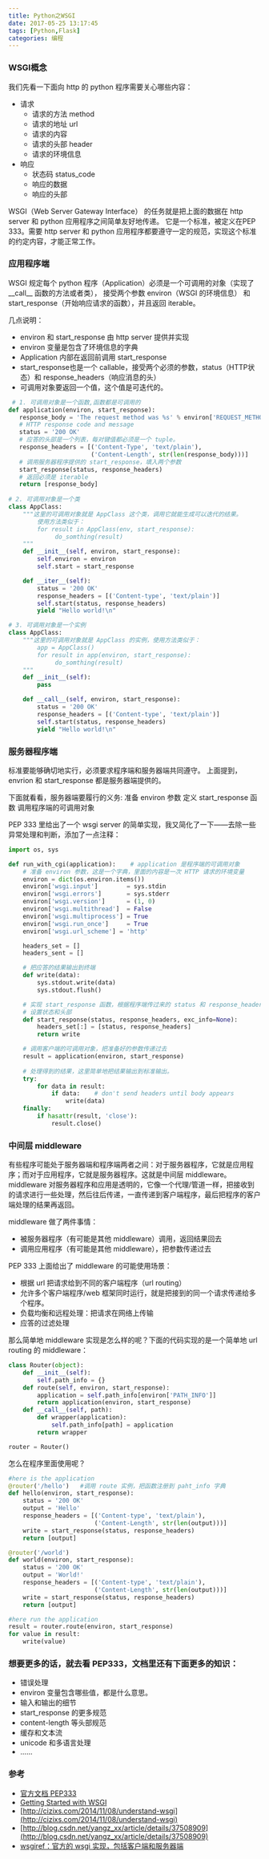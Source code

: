 ```yaml
---
title: Python之WSGI
date: 2017-05-25 13:17:45
tags: [Python,Flask]
categories: 编程
---
```

### WSGI概念
我们先看一下面向 http 的 python 程序需要关心哪些内容：

* 请求
    * 请求的方法 method
    * 请求的地址 url
    * 请求的内容
    * 请求的头部 header
    * 请求的环境信息
* 响应
    * 状态码 status_code
    * 响应的数据
    * 响应的头部

WSGI（Web Server Gateway Interface） 的任务就是把上面的数据在 http server 和 python 应用程序之间简单友好地传递。
它是一个标准，被定义在PEP 333。需要 http server 和 python 应用程序都要遵守一定的规范，实现这个标准的约定内容，才能正常工作。

### 应用程序端
WSGI 规定每个 python 程序（Application）必须是一个可调用的对象（实现了\_\_call\_\_ 函数的方法或者类），
接受两个参数 environ（WSGI 的环境信息） 和 start_response（开始响应请求的函数），并且返回 iterable。

几点说明：
* environ 和 start_response 由 http server 提供并实现
* environ 变量是包含了环境信息的字典
* Application 内部在返回前调用 start_response
* start\_response也是一个 callable，接受两个必须的参数，status（HTTP状态）和 response\_headers（响应消息的头）
* 可调用对象要返回一个值，这个值是可迭代的。

```python
 # 1. 可调用对象是一个函数,函数都是可调用的
def application(environ, start_response):
   response_body = 'The request method was %s' % environ['REQUEST_METHOD']
   # HTTP response code and message
   status = '200 OK'
   # 应答的头部是一个列表，每对键值都必须是一个 tuple。
   response_headers = [('Content-Type', 'text/plain'),
                       ('Content-Length', str(len(response_body)))]
   # 调用服务器程序提供的 start_response，填入两个参数
   start_response(status, response_headers)
   # 返回必须是 iterable
   return [response_body]	
   
# 2. 可调用对象是一个类
class AppClass:
	"""这里的可调用对象就是 AppClass 这个类，调用它就能生成可以迭代的结果。
		使用方法类似于： 
		for result in AppClass(env, start_response):
		     do_somthing(result)
	"""
    def __init__(self, environ, start_response):
        self.environ = environ
        self.start = start_response

    def __iter__(self):
        status = '200 OK'
        response_headers = [('Content-type', 'text/plain')]
        self.start(status, response_headers)
        yield "Hello world!\n"

# 3. 可调用对象是一个实例 
class AppClass:
	"""这里的可调用对象就是 AppClass 的实例，使用方法类似于： 
		app = AppClass()
		for result in app(environ, start_response):
		     do_somthing(result)
	"""
    def __init__(self):
        pass

    def __call__(self, environ, start_response):
        status = '200 OK'
        response_headers = [('Content-type', 'text/plain')]
        self.start(status, response_headers)
        yield "Hello world!\n"
```

### 服务器程序端
标准要能够确切地实行，必须要求程序端和服务器端共同遵守。
上面提到， envrion 和 start_response 都是服务器端提供的。

下面就看看，服务器端要履行的义务:
准备 environ 参数
定义 start_response 函数
调用程序端的可调用对象

PEP 333 里给出了一个 wsgi server 的简单实现，我又简化了一下——去除一些异常处理和判断，添加了一点注释：
```python
import os, sys

def run_with_cgi(application):    # application 是程序端的可调用对象
	# 准备 environ 参数，这是一个字典，里面的内容是一次 HTTP 请求的环境变量
    environ = dict(os.environ.items())
    environ['wsgi.input']        = sys.stdin
    environ['wsgi.errors']       = sys.stderr
    environ['wsgi.version']      = (1, 0)
    environ['wsgi.multithread']  = False
    environ['wsgi.multiprocess'] = True
    environ['wsgi.run_once']     = True	        
    environ['wsgi.url_scheme'] = 'http'

    headers_set = []
    headers_sent = []

	# 把应答的结果输出到终端
    def write(data):
        sys.stdout.write(data)
        sys.stdout.flush()

	# 实现 start_response 函数，根据程序端传过来的 status 和 response_headers 参数，
	# 设置状态和头部
    def start_response(status, response_headers, exc_info=None):
        headers_set[:] = [status, response_headers]
      	return write

	# 调用客户端的可调用对象，把准备好的参数传递过去
    result = application(environ, start_response)
    
    # 处理得到的结果，这里简单地把结果输出到标准输出。
    try:
        for data in result:
            if data:    # don't send headers until body appears
                write(data)
    finally:
        if hasattr(result, 'close'):
            result.close()
```

### 中间层 middleware
有些程序可能处于服务器端和程序端两者之间：对于服务器程序，它就是应用程序；而对于应用程序，它就是服务器程序。这就是中间层 middleware。middleware 对服务器程序和应用是透明的，它像一个代理/管道一样，把接收到的请求进行一些处理，然后往后传递，一直传递到客户端程序，最后把程序的客户端处理的结果再返回。

middleware 做了两件事情：
* 被服务器程序（有可能是其他 middleware）调用，返回结果回去
* 调用应用程序（有可能是其他 middleware），把参数传递过去

PEP 333 上面给出了 middleware 的可能使用场景：
* 根据 url 把请求给到不同的客户端程序（url routing）
* 允许多个客户端程序/web 框架同时运行，就是把接到的同一个请求传递给多个程序。
* 负载均衡和远程处理：把请求在网络上传输
* 应答的过滤处理

那么简单地 middleware 实现是怎么样的呢？下面的代码实现的是一个简单地 url routing 的 middleware：
```python
class Router(object):
    def __init__(self):
        self.path_info = {}
    def route(self, environ, start_response):
        application = self.path_info[environ['PATH_INFO']]
        return application(environ, start_response)
    def __call__(self, path):
        def wrapper(application):
            self.path_info[path] = application
        return wrapper

router = Router()
```
怎么在程序里面使用呢？
```python
#here is the application
@router('/hello')	#调用 route 实例，把函数注册到 paht_info 字典
def hello(environ, start_response):
    status = '200 OK'
    output = 'Hello'
    response_headers = [('Content-type', 'text/plain'),
                        ('Content-Length', str(len(output)))]
    write = start_response(status, response_headers)
    return [output]

@router('/world')
def world(environ, start_response):
    status = '200 OK'
    output = 'World!'
    response_headers = [('Content-type', 'text/plain'),
                        ('Content-Length', str(len(output)))]
    write = start_response(status, response_headers)
    return [output]

#here run the application
result = router.route(environ, start_response)
for value in result: 
    write(value)
```

### 想要更多的话，就去看 PEP333，文档里还有下面更多的知识：
* 错误处理
* environ 变量包含哪些值，都是什么意思。
* 输入和输出的细节
* start_response 的更多规范
* content-length 等头部规范
* 缓存和文本流
* unicode 和多语言处理
* ……

### 参考
* [官方文档 PEP333](http://legacy.python.org/dev/peps/pep-0333/#rationale-and-goals)
* [Getting Started with WSGI](http://lucumr.pocoo.org/2007/5/21/getting-started-with-wsgi/)
* [http://cizixs.com/2014/11/08/understand-wsgi](http://cizixs.com/2014/11/08/understand-wsgi)
* [http://blog.csdn.net/yangz_xx/article/details/37508909](http://blog.csdn.net/yangz_xx/article/details/37508909)
* [wsgiref：官方的 wsgi 实现，包括客户端和服务器端](https://docs.python.org/2/library/wsgiref.html)
